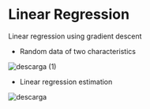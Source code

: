 # Linear Regression
Linear regression using gradient descent

* Random data of two characteristics

![descarga (1)](https://user-images.githubusercontent.com/68719785/142698123-c098aa2c-6a85-40f9-b234-221113314fb9.png)

* Linear regression estimation

![descarga](https://user-images.githubusercontent.com/68719785/142698204-b7cbfcb0-f3ad-4cec-9841-354c4f923571.png)
